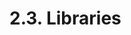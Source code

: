 <!-- This file is generated automatically by infrastructure scripts (crates/codegen/spec/src/lib.rs). Please don't edit by hand. -->

# 2.3. Libraries

```{ .ebnf #LibraryDefinition }

```

<pre ebnf-snippet="LibraryDefinition" style="display: none;"><a href="#LibraryDefinition"><span class="k">LibraryDefinition</span></a><span class="o"> = </span><span class="cm">(* library_keyword: *)</span><span class="o"> </span><a href="../../01-file-structure/06-keywords#LibraryKeyword"><span class="k">LIBRARY_KEYWORD</span></a><br /><span class="o">                    </span><span class="cm">(* name: *)</span><span class="o"> </span><a href="../../05-expressions/06-identifiers#Identifier"><span class="k">IDENTIFIER</span></a><br /><span class="o">                    </span><span class="cm">(* open_brace: *)</span><span class="o"> </span><a href="../../01-file-structure/07-punctuation#OpenBrace"><span class="k">OPEN_BRACE</span></a><br /><span class="o">                    </span><span class="cm">(* members: *)</span><span class="o"> </span><a href="#LibraryMembers"><span class="k">LibraryMembers</span></a><br /><span class="o">                    </span><span class="cm">(* close_brace: *)</span><span class="o"> </span><a href="../../01-file-structure/07-punctuation#CloseBrace"><span class="k">CLOSE_BRACE</span></a><span class="o">;</span></pre>

```{ .ebnf #LibraryMembers }

```

<pre ebnf-snippet="LibraryMembers" style="display: none;"><a href="#LibraryMembers"><span class="k">LibraryMembers</span></a><span class="o"> = </span><span class="cm">(* item: *)</span><span class="o"> </span><a href="../01-contracts#ContractMember"><span class="k">ContractMember</span></a><span class="o">*</span><span class="o">;</span></pre>

